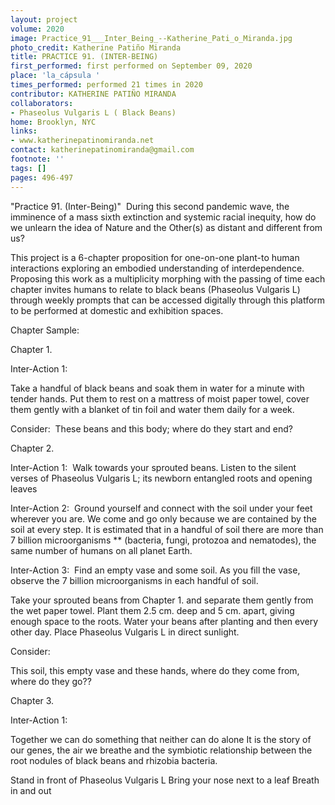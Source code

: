 ```yaml
---
layout: project
volume: 2020
image: Practice_91___Inter_Being_--Katherine_Pati_o_Miranda.jpg
photo_credit: Katherine Patiño Miranda
title: PRACTICE 91. (INTER-BEING)
first_performed: first performed on September 09, 2020
place: 'la_cápsula '
times_performed: performed 21 times in 2020
contributor: KATHERINE PATIÑO MIRANDA
collaborators:
- Phaseolus Vulgaris L ( Black Beans)
home: Brooklyn, NYC
links:
- www.katherinepatinomiranda.net
contact: katherinepatinomiranda@gmail.com
footnote: ''
tags: []
pages: 496-497
---
```




"Practice 91. (Inter-Being)"
​
During this second pandemic wave, the imminence of a mass sixth extinction and systemic racial inequity, how do we unlearn the idea of Nature and the Other(s) as distant and different from us?
 
This project is a 6-chapter proposition for one-on-one plant-to human interactions exploring an embodied understanding of interdependence. Proposing this work as a multiplicity morphing with the passing of time each chapter invites humans to relate to black beans (Phaseolus Vulgaris L) through weekly  prompts that can be accessed digitally through this platform to be performed at domestic and exhibition spaces.

Chapter Sample:

Chapter 1.

Inter-Action 1:
 
Take a handful of black beans
and soak them in water for a minute with tender hands.
Put them to rest on a mattress of moist paper towel,
cover them gently with a blanket of tin foil and
water them daily for a week.

Consider:
​
These beans and this body; where do they start and end?

Chapter 2.

Inter-Action 1:
​
Walk towards your sprouted beans.
Listen to the silent verses of Phaseolus Vulgaris L;
its newborn entangled roots and opening leaves

Inter-Action 2:
​
Ground yourself and connect with the soil under your feet wherever you are.
We come and go only because we are contained by the soil at every step. 
It is estimated that in a handful of soil there are more than 7 billion microorganisms ** (bacteria, fungi, protozoa and nematodes), the same number of humans on all planet Earth.

Inter-Action 3:
​
Find an empty vase and some soil.
As you fill the vase, observe the 7 billion microorganisms in each handful of soil.
 
Take your sprouted beans from Chapter 1. and
separate them gently from the wet paper towel. 
Plant them 2.5 cm. deep and 5 cm. apart, giving enough space to the roots.
Water your beans after planting and then every other day. 
Place Phaseolus Vulgaris L in direct sunlight. 
 
Consider:
 
This soil, this empty vase and these hands, where do they come from, where do they go??

Chapter 3.

Inter-Action 1:

Together we can do something that neither can do alone
It is the story of our genes, the air we breathe and the symbiotic relationship between the root nodules of black beans and rhizobia bacteria.

Stand in front of Phaseolus Vulgaris L
Bring your nose next to a leaf
Breath in and out 


